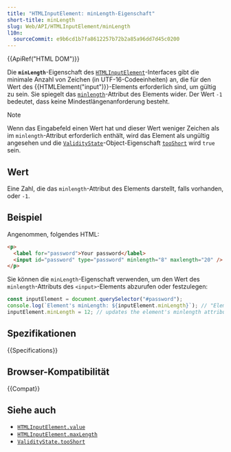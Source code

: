 ```yaml
---
title: "HTMLInputElement: minLength-Eigenschaft"
short-title: minLength
slug: Web/API/HTMLInputElement/minLength
l10n:
  sourceCommit: e9b6cd1b7fa8612257b72b2a85a96dd7d45c0200
---
```


{{ApiRef("HTML DOM")}}

Die **`minLength`**-Eigenschaft des [`HTMLInputElement`](/de/docs/Web/API/HTMLInputElement)-Interfaces gibt die minimale Anzahl von Zeichen (in UTF-16-Codeeinheiten) an, die für den Wert des {{HTMLElement("input")}}-Elements erforderlich sind, um gültig zu sein. Sie spiegelt das [`minlength`](/de/docs/Web/HTML/Reference/Elements/input#minlength)-Attribut des Elements wider. Der Wert `-1` bedeutet, dass keine Mindestlängenanforderung besteht.

> [!NOTE]
> Wenn das Eingabefeld einen Wert hat und dieser Wert weniger Zeichen als im `minlength`-Attribut erforderlich enthält, wird das Element als ungültig angesehen und die [`ValidityState`](/de/docs/Web/API/ValidityState)-Object-Eigenschaft [`tooShort`](/de/docs/Web/API/ValidityState/tooShort) wird `true` sein.

## Wert

Eine Zahl, die das `minlength`-Attribut des Elements darstellt, falls vorhanden, oder `-1`.

## Beispiel

Angenommen, folgendes HTML:

```html
<p>
  <label for="password">Your password</label>
  <input id="password" type="password" minlength="8" maxlength="20" />
</p>
```

Sie können die `minLength`-Eigenschaft verwenden, um den Wert des `minlength`-Attributs des `<input>`-Elements abzurufen oder festzulegen:

```js
const inputElement = document.querySelector("#password");
console.log(`Element's minLength: ${inputElement.minLength}`); // "Element's minlength: 8"
inputElement.minLength = 12; // updates the element's minlength attribute value
```

## Spezifikationen

{{Specifications}}

## Browser-Kompatibilität

{{Compat}}

## Siehe auch

- [`HTMLInputElement.value`](/de/docs/Web/API/HTMLInputElement/value)
- [`HTMLInputElement.maxLength`](/de/docs/Web/API/HTMLInputElement/maxLength)
- [`ValidityState.tooShort`](/de/docs/Web/API/ValidityState/tooShort)
